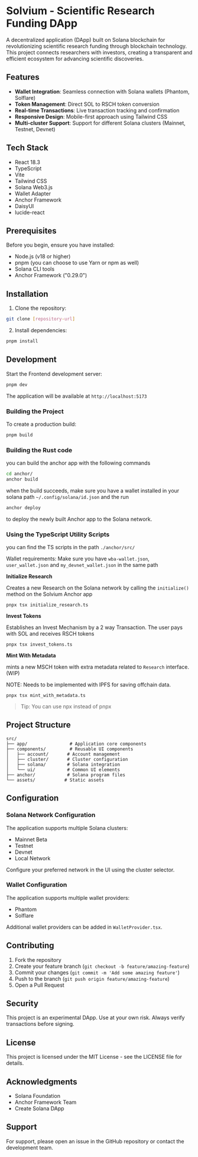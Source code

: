 # Solvium - Scientific Research Funding DApp

A decentralized application (DApp) built on Solana blockchain for revolutionizing scientific research funding through blockchain technology. This project connects researchers with investors, creating a transparent and efficient ecosystem for advancing scientific discoveries.

## Features

- **Wallet Integration**: Seamless connection with Solana wallets (Phantom, Solflare)
- **Token Management**: Direct SOL to RSCH token conversion
- **Real-time Transactions**: Live transaction tracking and confirmation
- **Responsive Design**: Mobile-first approach using Tailwind CSS
- **Multi-cluster Support**: Support for different Solana clusters (Mainnet, Testnet, Devnet)

## Tech Stack

- React 18.3
- TypeScript
- Vite
- Tailwind CSS
- Solana Web3.js
- Wallet Adapter
- Anchor Framework
- DaisyUI
- lucide-react

## Prerequisites

Before you begin, ensure you have installed:

- Node.js (v18 or higher)
- pnpm (you can choose to use Yarn or npm as well)
- Solana CLI tools
- Anchor Framework ("0.29.0")

## Installation

1. Clone the repository:
```bash
git clone [repository-url]
```

2. Install dependencies:
```bash
pnpm install
```


## Development

Start the Frontend development server:

```bash
pnpm dev
```

The application will be available at `http://localhost:5173`

### Building the Project

To create a production build:

```bash
pnpm build
```


### Building the Rust code 

you can build the anchor app with the following commands


```bash
cd anchor/
anchor build
```

when the build succeeds, make sure you have a wallet installed in your solana path `~/.config/solana/id.json`
and the run 
```bash
anchor deploy
```

to deploy the newly built Anchor app to the Solana network.


### Using the TypeScript Utility Scripts 

you can find the TS scripts in the path `./anchor/src/`

Wallet requirements: Make sure you have `wba-wallet.json`, `user_wallet.json` and `my_devnet_wallet.json` in the same path

**Initialize Research**

Creates a new Research on the Solana network by calling the `initialize()` method on the 
Solvium Anchor app

`pnpx tsx initialize_research.ts`


**Invest Tokens**

Establishes an Invest Mechanism by a 2 way Transaction. The user pays with SOL and receives RSCH tokens

`pnpx tsx invest_tokens.ts`


**Mint With Metadata**

mints a new MSCH token with extra metadata related to `Research` interface. (WIP) 

NOTE: Needs to be implemented with IPFS for saving offchain data.

`pnpx tsx mint_with_metadata.ts`

> Tip: You can use npx instead of pnpx


## Project Structure

```
src/
├── app/                # Application core components
├── components/         # Reusable UI components
│   ├── account/       # Account management
│   ├── cluster/       # Cluster configuration
│   ├── solana/        # Solana integration
│   └── ui/            # Common UI elements
├── anchor/            # Solana program files
└── assets/           # Static assets
```

## Configuration

### Solana Network Configuration

The application supports multiple Solana clusters:
- Mainnet Beta
- Testnet
- Devnet
- Local Network

Configure your preferred network in the UI using the cluster selector.

### Wallet Configuration

The application supports multiple wallet providers:
- Phantom
- Solflare

Additional wallet providers can be added in `WalletProvider.tsx`.

## Contributing

1. Fork the repository
2. Create your feature branch (`git checkout -b feature/amazing-feature`)
3. Commit your changes (`git commit -m 'Add some amazing feature'`)
4. Push to the branch (`git push origin feature/amazing-feature`)
5. Open a Pull Request

## Security

This project is an experimental DApp. Use at your own risk. Always verify transactions before signing.

## License

This project is licensed under the MIT License - see the LICENSE file for details.

## Acknowledgments

- Solana Foundation
- Anchor Framework Team
- Create Solana DApp

## Support

For support, please open an issue in the GitHub repository or contact the development team.